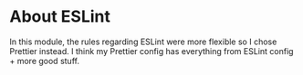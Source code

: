 # About ESLint

In this module, the rules regarding ESLint were more flexible so I chose Prettier instead.
I think my Prettier config has everything from ESLint config + more good stuff.

